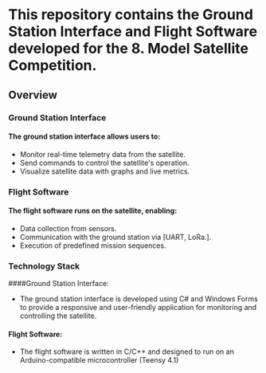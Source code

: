 # This repository contains the Ground Station Interface and Flight Software developed for the 8. Model Satellite Competition.
## Overview
### Ground Station Interface
#### The ground station interface allows users to:
- Monitor real-time telemetry data from the satellite.
- Send commands to control the satellite's operation.
- Visualize satellite data with graphs and live metrics.
### Flight Software
#### The flight software runs on the satellite, enabling:
- Data collection from sensors.
- Communication with the ground station via [UART, LoRa.].
- Execution of predefined mission sequences.
### Technology Stack
####Ground Station Interface: 
- The ground station interface is developed using C# and Windows Forms to provide a responsive and user-friendly application for monitoring and controlling the satellite.
#### Flight Software: 
- The flight software is written in C/C++ and designed to run on an Arduino-compatible microcontroller (Teensy 4.1)
